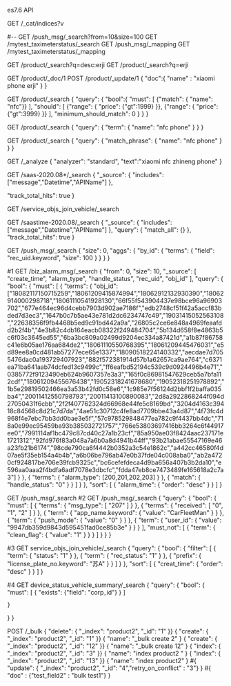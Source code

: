 es7.6 API


GET /_cat/indices?v



#--
GET /push_msg/_search?from=10&size=100
GET /mytest_taximeterstatus/_search
GET /push_msg/_mapping
GET /mytest_taximeterstatus/_mapping


GET /product/_search?q=desc:erji
GET /product/_search?q=erji

GET /product/_doc/1
POST /product/_update/1
{
  "doc":{
    "name" : "xiaomi phone erji"
  }
}


GET /product/_search
{
  "query": {
    "bool":{
      "must": [
        {"match": { "name": "nfc"}}
      ],
      "should": [
        {"range": {
          "price": {"gt":1999}
        }},
         {"range": {
          "price": {"gt":3999}
        }}
      ],
      "minimum_should_match": 0
    }
  }
}




GET /product/_search
{
  "query": {
    "term": {
      "name": "nfc phone"
    }
  }
}

GET /product/_search
{
  "query": {
    "match_phrase": {
      "name": "nfc phone"
    }
  }
}


GET /_analyze
{
  "analyzer": "standard",
  "text":"xiaomi nfc zhineng phone"
}


GET /saas-2020.08*/_search
{
  "_source": {
    "includes": ["message","Datetime","APIName"]
  }, 
  
  "track_total_hits": true
}


GET /service_objs_join_vehicle/_search

GET /saastime-2020.08/_search
{
  "_source": {
     "includes": ["message","Datetime","APIName"]
  }, 
  "query": {
    "match_all": {}
  },
  "track_total_hits": true
}


GET /push_msg/_search
{
  "size": 0, 
  "aggs": {
    "by_id": {
      "terms": {
        "field": "rec_uid.keyword",
        "size": 100
      }
    }
  }
}

#1
GET /biz_alarm_msg/_search
{
  "from": 0,
  "size": 10,
  "_source": [
    "create_time",
    "alarm_type",
    "handle_status",
    "rec_uid",
    "obj_id"
  ],
  "query": {
    "bool": {
      "must": [
        {
          "terms": {
            "obj_id": ["18082117150715259","18061209415874994","18062912132930390","18062914000298718","18061110541928130","66f55f543904437e98bce96a96903702","677e464ec96d4cebb7903d902ae7186f","edb2748cf51f42a5accf83bded7d3ec3","1647b0c7b5ae43e781d2dc6234747c49","19031415052563108","22638356f9fb4468b5ed9c91bd442a9a","26805c2ce6e848a4969feaafdd2b2f4b","4e3b82c4db164eacb08322f249484704","5b134d658f8e4863b5c6f03c3645ed55","6ba3bc809a02499d9204ec334a87421d","a1b87f86758c41e6b05ae176aa684de2","18061110550768395","18061209445476031","e5d89ee8a0cd481ab57277ece65e1337","18090518224140332","aecdae7d7055476dac0a193729407923","882f572381914d57b1a62657ca9ae764","c6371ea71ba641aab74dcfed13c9499c","ff6eafbd52194c539c9d0924496b4e71","0385772f9123490eb624b9607357e3a3","165f0c86981547629ceb5a7bfa112cdf","18061209455676438","19052318241678680","19052318251978892","1b5e29819502466ea3a53b42fd0c58e6","1c985e7f56124d2bbf1f2baffa035ba4","20011412550798793","20011413100890083","2d8a2922868244f094d27050431f6cbb","2f2f407762324d66968e44fe5c8169bd","3204d4163c39418c84568c8d21c7d7da","4ae51c30712c4fe8ad7709bbe43a4d87","4f73fc4d968f4e7ebc7bb3dd0bae3e5f","57c978529848477ea782c9f4437bb4dc","718a0e99ec95459ba93b385032721757","766e53803697416bb3264c6f44917ee0","7991114af1bc479c87cd40c27a1b23cf","85a950ae03f8424aac237171e1721312","92fd976f83a048a7a6b0a8d4941b44ff","93b21abae55547169e46a23fb21b6174","98cde790ca6f4442b0352a3c54e1862c","a442cc46580f4d07ae5f35eb154a4b4b","a6b06be796ab47e0b37fde04c008aba0","ab2a4720cf924817be706e39fcb9325c","bc6cefefdeca4d9ba656a407b3b2da10","e596aa0aaa2f4bdfa6adf7078e3dbcfc","fdda47eb8ce7473489fe165618a2c7a3"]
          }
        },
        {
          "terms": {
            "alarm_type": [200,201,202,203]
          }
        },
        {
          "match": {
            "handle_status": "0"
          }
        }
      ]
    }
  },
  "sort": [
    {
      "alarm_time": {
        "order": "desc"
      }
    }
  ]
}

GET /push_msg/_search
#2
GET /push_msg/_search
{
  "query": {
    "bool": {
      "must": [
        {
          "terms": {
            "msg_type": [
              "207"
            ]
          }
        },
        {
          "terms": {
            "received": [
              "0",
              "1",
              "2"
            ]
          }
        },
        {
          "term": {
            "app_name.keyword": {
              "value": "CarFleetMan"
            }
          }
        },
        {
          "term": {
            "push_mode": {
              "value": "0"
            }
          }
        },
        {
          "term": {
            "user_id": {
              "value": "9947db359d9843d595451fad0ce85b3e"
            }
          }
        }
      ],
      "must_not": [
        {
          "term": {
            "clean_flag": {
              "value": "1"
            }
          }
        }
      ]
    }
  }
}

#3
GET service_objs_join_vehicle/_search
{
  "query": {
    "bool": {
      "filter": [
        {
          "term": {
            "status": "1"
          }
        },
        {
          "term": {
            "rec_status": "1"
          }
        },
        {
          "prefix": {
            "license_plate_no.keyword": "苏A"
          }
        }
      ]
    }
  },
  "sort": [
    {
      "creat_time": {
        "order": "desc"
      }
    }
  ]
}

#4
GET device_status_vehicle_summary/_search
{
  "query": {
    "bool": {
      "must": [
        {
          "exists": {"field": "corp_id"}
        }
      ]
      
    }
  }
}



POST /_bulk
{ "delete": { "_index": "product2",  "_id": "1" }}
{ "create": { "_index": "product2",  "_id": "1" }}
{ "name":    "_bulk create 2" }
{ "create": { "_index": "product2",  "_id": "12" }}
{ "name":    "_bulk create 12" }
{ "index":  { "_index": "product2",  "_id": "3" }}
{ "name":    "index product2 " }
{ "index":  { "_index": "product2",  "_id": "13" }}
{ "name":    "index product2" }
#{ "update": { "_index": "product2",  "_id": "4","retry_on_conflict" : "3"} }
#{ "doc" : {"test_field2" : "bulk test1"} }







